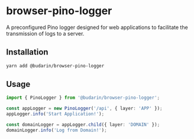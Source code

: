 # browser-pino-logger

A preconfigured Pino logger designed for web applications to facilitate the transmission of logs to a server.

## Installation

```bash
yarn add @budarin/browser-pino-logger
```

## Usage

```ts
import { PinoLogger } from '@budarin/browser-pino-logger';

const appLogger = new PinoLogger('/api', { layer: 'APP' });
appLogger.info('Start Application!');

const domainLogger = appLogger.child({ layer: 'DOMAIN' });
domainLogger.info('Log from Domain!');
```

